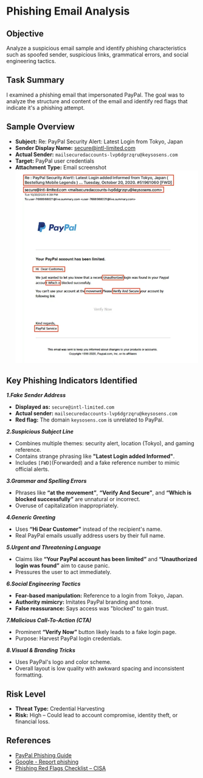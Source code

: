 # Phishing Email Analysis

## Objective
Analyze a suspicious email sample and identify phishing characteristics such as spoofed sender, suspicious links, grammatical errors, and social engineering tactics.

## Task Summary
I examined a phishing email that impersonated PayPal. The goal was to analyze the structure and content of the email and identify red flags that indicate it's a phishing attempt.

## Sample Overview
- **Subject:** Re: PayPal Security Alert: Latest Login from Tokyo, Japan
- **Sender Display Name:** secure@intl-limited.com  
- **Actual Sender:** `mailsecuredaccounts-lvp6dgrzqru@keysosens.com`
- **Target:** PayPal user credentials
- **Attachment Type:** Email screenshot ![](https://github.com/krupal-3009/-Phishing-Email-Analysis/blob/016c820fe9502cf127c0dd3205c3d691fac0a776/phishing-email-example.png)

## Key Phishing Indicators Identified
**_1.Fake Sender Address_**
- **Displayed as:** `secure@intl-limited.com`
- **Actual sender:** `mailsecuredaccounts-lvp6dgrzqru@keysosens.com`
- **Red flag:** The domain `keysosens.com` is unrelated to PayPal.

**_2.Suspicious Subject Line_**
- Combines multiple themes: security alert, location (Tokyo), and gaming reference.
- Contains strange phrasing like **"Latest Login added Informed"**.
- Includes `[FWD]`(Forwarded) and a fake reference number to mimic official alerts.

**_3.Grammar and Spelling Errors_**
- Phrases like **“at the movement”**, **“Verify And Secure”**, and **“Which is blocked successfully”** are unnatural or incorrect.
- Overuse of capitalization inappropriately.

**_4.Generic Greeting_**
- Uses **“Hi Dear Customer”** instead of the recipient's name.
- Real PayPal emails usually address users by their full name.

**_5.Urgent and Threatening Language_**
- Claims like **“Your PayPal account has been limited”** and **“Unauthorized login was found”** aim to cause panic.
- Pressures the user to act immediately.

**_6.Social Engineering Tactics_**
- **Fear-based manipulation:** Reference to a login from Tokyo, Japan.
- **Authority mimicry:** Imitates PayPal branding and tone.
- **False reassurance:** Says access was "blocked" to gain trust.

**_7.Malicious Call-To-Action (CTA)_**
- Prominent **“Verify Now”** button likely leads to a fake login page.
- Purpose: Harvest PayPal login credentials.

**_8.Visual & Branding Tricks_**
- Uses PayPal's logo and color scheme.
- Overall layout is low quality with awkward spacing and inconsistent formatting.

## Risk Level
- **Threat Type:** Credential Harvesting  
- **Risk:** High – Could lead to account compromise, identity theft, or financial loss.

## References

- [PayPal Phishing Guide](https://www.paypal.com/us/security/scams)
- [Google - Report phishing](https://support.google.com/mail/answer/8253?hl=en)
- [Phishing Red Flags Checklist – CISA](https://www.cisa.gov/sites/default/files/publications/Phishing%20Red%20Flags_508C.pdf)

